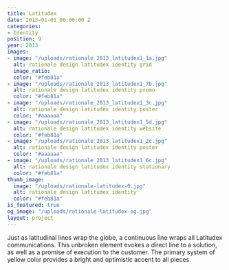 ```yaml
---
title: Latitudex
date: 2013-01-01 00:00:00 Z
categories:
- Identity
position: 9
year: 2013
images:
- image: "/uploads/rationale_2013_latitudex1_1a.jpg"
  alt: rationale design latitudex identity grid
  image_ratio: 
  color: "#feb81a"
- image: "/uploads/rationale_2013_latitudex1_7b.jpg"
  alt: rationale design latitudex identity promo
  color: "#feb81a"
- image: "/uploads/rationale_2013_latitudex1_3c.jpg"
  alt: rationale design latitudex identity poster
  color: "#aaaaaa"
- image: "/uploads/rationale_2013_latitudex1_5d.jpg"
  alt: rationale design latitudex identity website
  color: "#feb81a"
- image: "/uploads/rationale_2013_latitudex1_2c.jpg"
  alt: rationale design latitudex identity poster
  color: "#aaaaaa"
- image: "/uploads/rationale_2013_latitudex1_6c.jpg"
  alt: rationale design latitudex identity stationary
  color: "#feb81a"
thumb_image:
  image: "/uploads/rationale-latitudex-0.jpg"
  alt: rationale design latitudex identity
  color: "#feb81a"
is_featured: true
og_image: "/uploads/rationale-latitudex-og.jpg"
layout: project
---
```


Just as latitudinal lines wrap the globe, a continuous line wraps all Latitudex communications. This unbroken element evokes a direct line to a solution, as well as a promise of execution to the customer. The primary system of yellow color provides a bright and optimistic accent to all pieces.

